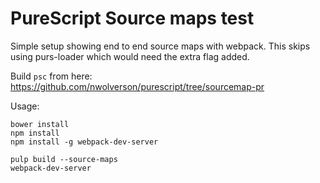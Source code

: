 # PureScript Source maps test

Simple setup showing end to end source maps with webpack. This skips using purs-loader which would need the extra flag added.

Build `psc` from here: https://github.com/nwolverson/purescript/tree/sourcemap-pr

Usage:
```
bower install
npm install
npm install -g webpack-dev-server

pulp build --source-maps
webpack-dev-server
```
